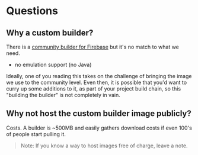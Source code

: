 # Questions

## Why a custom builder?

There is a [community builder for Firebase](https://github.com/GoogleCloudPlatform/cloud-builders-community/tree/master/firebase) but it's no match to what we need.

- no emulation support (no Java) 

Ideally, one of you reading this takes on the challenge of bringing the image we use to the community level. Even then, it is possible that you'd want to curry up some additions to it, as part of your project build chain, so this "building the builder" is not completely in vain.

## Why not host the custom builder image publicly?

Costs. A builder is ~500MB and easily gathers download costs if even 100's of people start pulling it. 

>Note: If you know a way to host images free of charge, leave a note.
